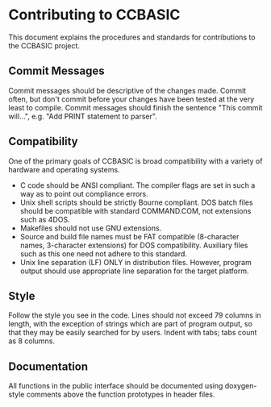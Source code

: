 Contributing to CCBASIC
=======================

This document explains the procedures and standards for contributions to the
CCBASIC project.

Commit Messages
---------------

Commit messages should be descriptive of the changes made. Commit often, but
don't commit before your changes have been tested at the very least to
compile. Commit messages should finish the sentence "This commit will...",
e.g. "Add PRINT statement to parser".

Compatibility
-------------

One of the primary goals of CCBASIC is broad compatibility with a variety of
hardware and operating systems.

- C code should be ANSI compliant. The compiler flags are set in such a way as
  to point out compliance errors.
- Unix shell scripts should be strictly Bourne compliant. DOS batch files
  should be compatible with standard COMMAND.COM, not extensions such as 4DOS.
- Makefiles should not use GNU extensions.
- Source and build file names must be FAT compatible (8-character names,
  3-character extensions) for DOS compatibility. Auxiliary files such as this
  one need not adhere to this standard.
- Unix line separation (LF) ONLY in distribution files. However, program output
  should use appropriate line separation for the target platform.

Style
-----

Follow the style you see in the code. Lines should not exceed 79 columns in
length, with the exception of strings which are part of program output, so that
they may be easily searched for by users. Indent with tabs; tabs count as 8
columns.

Documentation
-------------

All functions in the public interface should be documented using doxygen-style
comments above the function prototypes in header files.
